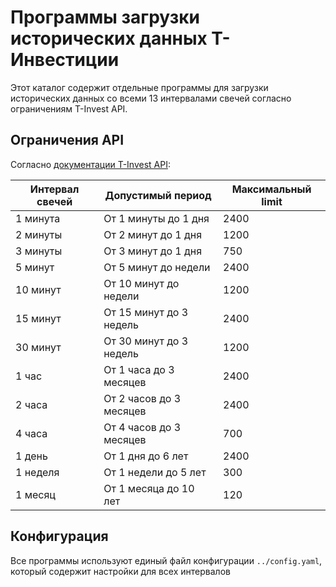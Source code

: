 # Программы загрузки исторических данных Т-Инвестиции

Этот каталог содержит отдельные программы для загрузки исторических данных со всеми 13 интервалами свечей согласно ограничениям T-Invest API.

## Ограничения API

Согласно [документации T-Invest API](https://developer.tbank.ru/invest/intro/intro/load_history):

| Интервал свечей | Допустимый период | Максимальный limit |
|----------------|-------------------|-------------------|
| 1 минута       | От 1 минуты до 1 дня | 2400 |
| 2 минуты       | От 2 минут до 1 дня | 1200 |
| 3 минуты       | От 3 минут до 1 дня | 750 |
| 5 минут        | От 5 минут до недели | 2400 |
| 10 минут       | От 10 минут до недели | 1200 |
| 15 минут       | От 15 минут до 3 недель | 2400 |
| 30 минут       | От 30 минут до 3 недель | 1200 |
| 1 час          | От 1 часа до 3 месяцев | 2400 |
| 2 часа         | От 2 часов до 3 месяцев | 2400 |
| 4 часа         | От 4 часов до 3 месяцев | 700 |
| 1 день         | От 1 дня до 6 лет | 2400 |
| 1 неделя       | От 1 недели до 5 лет | 300 |
| 1 месяц        | От 1 месяца до 10 лет | 120 |

## Конфигурация

Все программы используют единый файл конфигурации `../config.yaml`, который содержит настройки для всех интервалов



